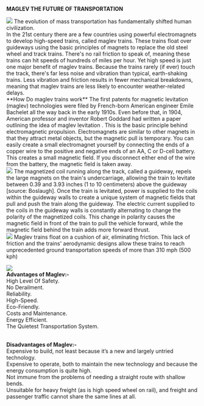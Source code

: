 **MAGLEV THE FUTURE OF TRANSPORTATION**

<img src="https://media.hswstatic.com/eyJidWNrZXQiOiJjb250ZW50Lmhzd3N0YXRpYy5jb20iLCJrZXkiOiJnaWZcL21hZ2xldi10cmFpbi5qcGciLCJlZGl0cyI6eyJyZXNpemUiOnsid2lkdGgiOjgyOH0sInRvRm9ybWF0IjoiYXZpZiJ9fQ==" />
The evolution of mass transportation has fundamentally shifted human civilization.<br>
In the 21st century there are a few countries using powerful electromagnets to develop high-speed trains, called maglev trains. These trains float over guideways using the basic principles of magnets to replace the old steel wheel and track trains. There's no rail friction to speak of, meaning these trains can hit speeds of hundreds of miles per hour.
Yet high speed is just one major benefit of maglev trains. Because the trains rarely (if ever) touch the track, there's far less noise and vibration than typical, earth-shaking trains. Less vibration and friction results in fewer mechanical breakdowns, meaning that maglev trains are less likely to encounter weather-related delays.
<br>
**How Do maglev trains work**
The first patents for magnetic levitation (maglev) technologies were filed by French-born American engineer Emile Bachelet all the way back in the early 1910s. Even before that, in 1904, American professor and inventor Robert Goddard had written a paper outlining the idea of maglev levitation .
This is the basic principle behind electromagnetic propulsion. Electromagnets are similar to other magnets in that they attract metal objects, but the magnetic pull is temporary. You can easily create a small electromagnet yourself by connecting the ends of a copper wire to the positive and negative ends of an AA, C or D-cell battery. This creates a small magnetic field. If you disconnect either end of the wire from the battery, the magnetic field is taken away.
<br>
<img src="https://media.hswstatic.com/eyJidWNrZXQiOiJjb250ZW50Lmhzd3N0YXRpYy5jb20iLCJrZXkiOiJnaWZcL21hZ2xldi10cmFjay5naWYiLCJlZGl0cyI6eyJyZXNpemUiOnsid2lkdGgiOjI5MH0sInRvRm9ybWF0IjoiYXZpZiJ9fQ==" />
The magnetized coil running along the track, called a guideway, repels the large magnets on the train's undercarriage, allowing the train to levitate between 0.39 and 3.93 inches (1 to 10 centimeters) above the guideway [source: Boslaugh]. Once the train is levitated, power is supplied to the coils within the guideway walls to create a unique system of magnetic fields that pull and push the train along the guideway. The electric current supplied to the coils in the guideway walls is constantly alternating to change the polarity of the magnetized coils. This change in polarity causes the magnetic field in front of the train to pull the vehicle forward, while the magnetic field behind the train adds more forward thrust.<br>
<img src="https://images.vexels.com/media/users/3/77805/preview/b89db9132e91c49f2e3dd48c368b6af0-maglev-train-infographic.jpg" />
Maglev trains float on a cushion of air, eliminating friction. This lack of friction and the trains' aerodynamic designs allow these trains to reach unprecedented ground transportation speeds of more than 310 mph (500 kph)

<img src="https://www.energy.gov/sites/default/files/diagram-final.jpg" /><br>
**Advantages of Maglev:-**<br>
High Level Of Safety.<br>
No Derailment.<br>
Reliability. <br>
High-Speed. <br>
Eco-Friendly. <br>
Costs and Maintenance. <br>
Energy Efficient. <br>
The Quietest Transportation System.<br>
<br>

**Disadvantages of Maglev:-**<br>
Expensive to build, not least because it’s a new and largely untried technology.<br>
Expensive to operate, both to maintain the new technology and because the energy consumption is quite high.<br>
Not immune from the problems of needing a straight route with shallow bends.<br>
Unsuitable for heavy freight (as is high speed wheel on rail), and freight and passenger traffic cannot share the same lines at all.<br>
